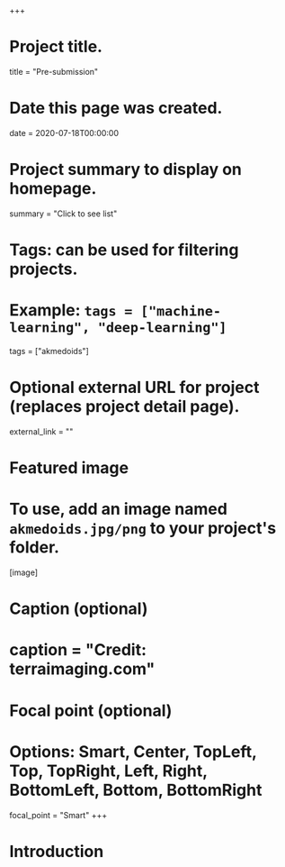 +++
# Project title.
title = "Pre-submission"

# Date this page was created.
date = 2020-07-18T00:00:00

# Project summary to display on homepage.
summary = "Click to see list"

# Tags: can be used for filtering projects.
# Example: `tags = ["machine-learning", "deep-learning"]`
tags = ["akmedoids"]

# Optional external URL for project (replaces project detail page).
external_link = ""

# Featured image
# To use, add an image named `akmedoids.jpg/png` to your project's folder. 
[image]
  # Caption (optional)
  # caption = "Credit: terraimaging.com"
  
  # Focal point (optional)
  # Options: Smart, Center, TopLeft, Top, TopRight, Left, Right, BottomLeft, Bottom, BottomRight
  focal_point = "Smart"
+++

# Introduction

